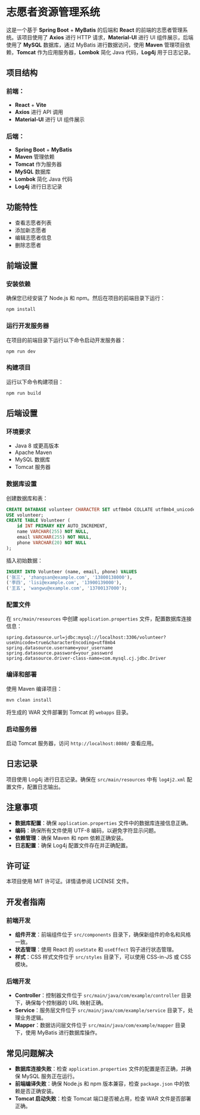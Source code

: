 # 志愿者资源管理系统

这是一个基于 **Spring Boot** + **MyBatis** 的后端和 **React** 的前端的志愿者管理系统。该项目使用了 **Axios** 进行 HTTP 请求，**Material-UI** 进行 UI 组件展示，后端使用了 **MySQL** 数据库，通过 MyBatis 进行数据访问，使用 **Maven** 管理项目依赖，**Tomcat** 作为应用服务器，**Lombok** 简化 Java 代码，**Log4j** 用于日志记录。

## 项目结构

### 前端：

- **React** + **Vite**
- **Axios** 进行 API 调用
- **Material-UI** 进行 UI 组件展示

### 后端：

- **Spring Boot** + **MyBatis**
- **Maven** 管理依赖
- **Tomcat** 作为服务器
- **MySQL** 数据库
- **Lombok** 简化 Java 代码
- **Log4j** 进行日志记录

## 功能特性

- 查看志愿者列表
- 添加新志愿者
- 编辑志愿者信息
- 删除志愿者

## 前端设置

### 安装依赖

确保您已经安装了 Node.js 和 npm。然后在项目的前端目录下运行：

```bash
npm install
```

### 运行开发服务器

在项目的前端目录下运行以下命令启动开发服务器：

```bash
npm run dev
```

### 构建项目

运行以下命令构建项目：

```bash
npm run build
```

## 后端设置

### 环境要求

- Java 8 或更高版本
- Apache Maven
- MySQL 数据库
- Tomcat 服务器

### 数据库设置

创建数据库和表：

```sql
CREATE DATABASE volunteer CHARACTER SET utf8mb4 COLLATE utf8mb4_unicode_ci;
USE volunteer;
CREATE TABLE Volunteer (
    id INT PRIMARY KEY AUTO_INCREMENT,
    name VARCHAR(255) NOT NULL,
    email VARCHAR(255) NOT NULL,
    phone VARCHAR(20) NOT NULL
);
```

插入初始数据：

```sql
INSERT INTO Volunteer (name, email, phone) VALUES 
('张三', 'zhangsan@example.com', '13800138000'), 
('李四', 'lisi@example.com', '13900139000'), 
('王五', 'wangwu@example.com', '13700137000');
```

### 配置文件

在 `src/main/resources` 中创建 `application.properties` 文件，配置数据库连接信息：

```properties
spring.datasource.url=jdbc:mysql://localhost:3306/volunteer?useUnicode=true&characterEncoding=utf8mb4
spring.datasource.username=your_username
spring.datasource.password=your_password
spring.datasource.driver-class-name=com.mysql.cj.jdbc.Driver
```

### 编译和部署

使用 Maven 编译项目：

```bash
mvn clean install
```

将生成的 WAR 文件部署到 Tomcat 的 `webapps` 目录。

### 启动服务器

启动 Tomcat 服务器，访问 `http://localhost:8080/` 查看应用。

## 日志记录

项目使用 Log4j 进行日志记录。确保在 `src/main/resources` 中有 `log4j2.xml` 配置文件，配置日志输出。

## 注意事项

- **数据库配置**：确保 `application.properties` 文件中的数据库连接信息正确。
- **编码**：确保所有文件使用 UTF-8 编码，以避免字符显示问题。
- **依赖管理**：确保 Maven 和 npm 依赖正确安装。
- **日志配置**：确保 Log4j 配置文件存在并正确配置。

## 许可证

本项目使用 MIT 许可证。详情请参阅 LICENSE 文件。

## 开发者指南

### 前端开发

- **组件开发**：前端组件位于 `src/components` 目录下，确保新组件的命名和风格一致。
- **状态管理**：使用 React 的 `useState` 和 `useEffect` 钩子进行状态管理。
- **样式**：CSS 样式文件位于 `src/styles` 目录下，可以使用 CSS-in-JS 或 CSS 模块。

### 后端开发

- **Controller**：控制器文件位于 `src/main/java/com/example/controller` 目录下，确保每个控制器的 URL 映射正确。
- **Service**：服务层文件位于 `src/main/java/com/example/service` 目录下，处理业务逻辑。
- **Mapper**：数据访问层文件位于 `src/main/java/com/example/mapper` 目录下，使用 MyBatis 进行数据库操作。

## 常见问题解决

- **数据库连接失败**：检查 `application.properties` 文件的配置是否正确，并确保 MySQL 服务正在运行。
- **前端编译失败**：确保 Node.js 和 npm 版本兼容，检查 `package.json` 中的依赖是否正确安装。
- **Tomcat 启动失败**：检查 Tomcat 端口是否被占用，检查 WAR 文件是否部署正确。
